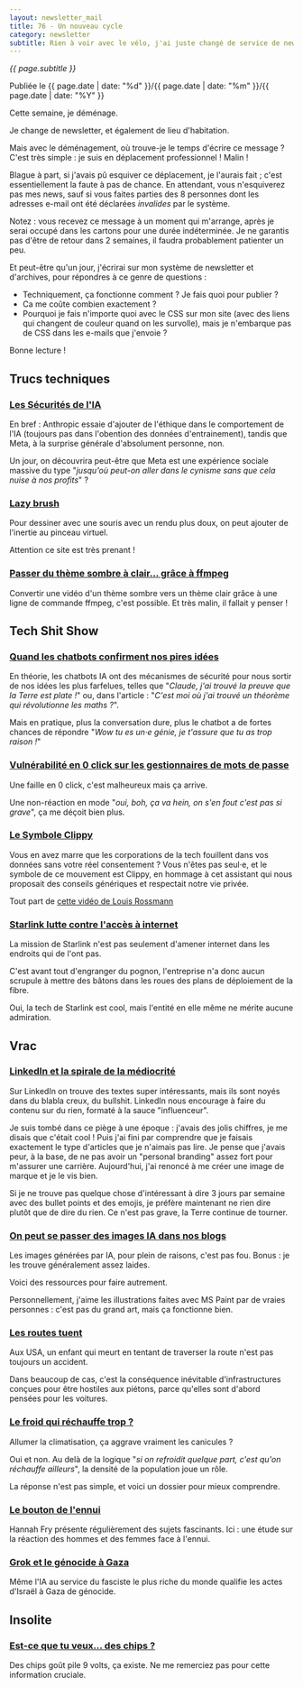 ```yaml
---
layout: newsletter_mail
title: 76 - Un nouveau cycle
category: newsletter
subtitle: Rien à voir avec le vélo, j'ai juste changé de service de newsletter !
---
```

*{{ page.subtitle }}*
<div class="date">
Publiée le {{ page.date | date: "%d" }}/{{ page.date | date: "%m" }}/{{ page.date | date: "%Y" }}
</div>

Cette semaine, je déménage.

Je change de newsletter, et également de lieu d'habitation.

Mais avec le déménagement, où trouve-je le temps d'écrire ce message ? 
C'est très simple : je suis en déplacement professionnel ! 
Malin ! 

Blague à part, si j'avais pû esquiver ce déplacement, je l'aurais fait ; c'est essentiellement la faute à pas de chance. 
En attendant, vous n'esquiverez pas mes news, sauf si vous faites parties des 8 personnes dont les adresses e-mail ont été déclarées *invalides* par le système.

Notez : vous recevez ce message à un moment qui m'arrange, après je serai occupé dans les cartons pour une durée indéterminée.
Je ne garantis pas d'être de retour dans 2 semaines, il faudra probablement patienter un peu.

Et peut-être qu'un jour, j'écrirai sur mon système de newsletter et d'archives, pour répondres à ce genre de questions : 
- Techniquement, ça fonctionne comment ? Je fais quoi pour publier ?
- Ca me coûte combien exactement ?
- Pourquoi je fais n'importe quoi avec le CSS sur mon site (avec des liens qui changent de couleur quand on les survolle), mais je n'embarque pas de CSS dans les e-mails que j'envoie ?

Bonne lecture !

## Trucs techniques
### [Les Sécurités de l'IA](https://www.forbes.com/sites/douglaslaney/2025/08/17/alternate-approaches-to-ai-safeguards-meta-versus-anthropic/)
En bref : Anthropic essaie d'ajouter de l'éthique dans le comportement de l'IA (toujours pas dans l'obention des données d'entrainement), tandis que Meta, à la surprise générale d'absolument personne, non.

Un jour, on découvrira peut-être que Meta est une expérience sociale massive du type "*jusqu'où peut-on aller dans le cynisme sans que cela nuise à nos profits*" ?

### [Lazy brush](https://lazybrush.dulnan.net/)
Pour dessiner avec une souris avec un rendu plus doux, on peut ajouter de l'inertie au pinceau virtuel.

Attention ce site est très prenant !

### [Passer du thème sombre à clair... grâce à ffmpeg](https://cassidoo.co/post/ffmpeg-dark-light/)
Convertir une vidéo d'un thème sombre vers un thème clair grâce à une ligne de commande ffmpeg, c'est possible.
Et très malin, il fallait y penser ! 

## Tech Shit Show
### [Quand les chatbots confirment nos pires idées](https://www.nytimes.com/2025/08/08/technology/ai-chatbots-delusions-chatgpt.html)
En théorie, les chatbots IA ont des mécanismes de sécurité pour nous sortir de nos idées les plus farfelues, telles que "*Claude, j'ai trouvé la preuve que la Terre est plate !*" ou, dans l'article : "*C'est moi où j'ai trouvé un théorème qui révolutionne les maths ?*".

Mais en pratique, plus la conversation dure, plus le chatbot a de fortes chances de répondre "*Wow tu es un·e génie, je t'assure que tu as trop raison !*"

### [Vulnérabilité en 0 click sur les gestionnaires de mots de passe](https://cybersecuritynews.com/0-day-clickjacking-vulnerabilities/)
Une faille en 0 click, c'est malheureux mais ça arrive.

Une non-réaction en mode "*oui, boh, ça va hein, on s'en fout c'est pas si grave*", ça me déçoit bien plus.

### [Le Symbole Clippy](https://trending.knowyourmeme.com/editorials/guides/why-is-everyone-making-clippy-their-profile-picture-the-clippy-cult-movement-against-tech-companies-explained)
Vous en avez marre que les corporations de la tech fouillent dans vos données sans votre réel consentement ? 
Vous n'êtes pas seul·e, et le symbole de ce mouvement est Clippy, en hommage à cet assistant qui nous proposait des conseils génériques et respectait notre vie privée.


Tout part de [cette vidéo de Louis Rossmann](https://www.youtube.com/watch?v=2_Dtmpe9qaQ)

### [Starlink lutte contre l'accès à internet](https://arstechnica.com/tech-policy/2025/08/starlink-tries-to-block-virginias-plan-to-bring-fiber-internet-to-residents/)
La mission de Starlink n'est pas seulement d'amener internet dans les endroits qui de l'ont pas.

C'est avant tout d'engranger du pognon, l'entreprise n'a donc aucun scrupule à mettre des bâtons dans les roues des plans de déploiement de la fibre.

Oui, la tech de Starlink est cool, mais l'entité en elle même ne mérite aucune admiration. 


## Vrac
### [LinkedIn et la spirale de la médiocrité](https://www.elliotcsmith.com/linkedin-toxic-mediocrity/)
Sur LinkedIn on trouve des textes super intéressants, mais ils sont noyés dans du blabla creux, du bullshit.
LinkedIn nous encourage à faire du contenu sur du rien, formaté à la sauce "influenceur".

Je suis tombé dans ce piège à une époque : j'avais des jolis chiffres, je me disais que c'était cool ! 
Puis j'ai fini par comprendre que je faisais exactement le type d'articles que je n'aimais pas lire.
Je pense que j'avais peur, à la base, de ne pas avoir un "personal branding" assez fort pour m'assurer une carrière.
Aujourd'hui, j'ai renoncé à me créer une image de marque et je le vis bien.

Si je ne trouve pas quelque chose d'intéressant à dire 3 jours par semaine avec des bullet points et des emojis, je préfère maintenant ne rien dire plutôt que de dire du rien.
Ce n'est pas grave, la Terre continue de tourner.

### [On peut se passer des images IA dans nos blogs](https://livelaugh.blog/posts/non-ai-images-for-blogs-websites/)
Les images générées par IA, pour plein de raisons, c'est pas fou.
Bonus : je les trouve généralement assez laides.

Voici des ressources pour faire autrement.

Personnellement, j'aime les illustrations faites avec MS Paint par de vraies personnes : c'est pas du grand art, mais ça fonctionne bien.

### [Les routes tuent](https://www.strongtowns.org/journal/2025/8/18/the-road-that-killed-legend-jenkins-was-working-exactly-as-designed)
Aux USA, un enfant qui meurt en tentant de traverser la route n'est pas toujours un accident.

Dans beaucoup de cas, c'est la conséquence inévitable d'infrastructures conçues pour être hostiles aux piétons, parce qu'elles sont d'abord pensées pour les voitures. 

### [Le froid qui réchauffe trop ?](https://bsky.app/profile/laydgeur.bsky.social/post/3lwhm4qaw4c2b)
Allumer la climatisation, ça aggrave vraiment les canicules ?

Oui et non.
Au delà de la logique "*si on refroidit quelque part, c'est qu'on réchauffe ailleurs*", la densité de la population joue un rôle.

La réponse n'est pas simple, et voici un dossier pour mieux comprendre.

### [Le bouton de l'ennui](https://www.youtube.com/shorts/DMT7nzySqpA)
Hannah Fry présente régulièrement des sujets fascinants.
Ici : une étude sur la réaction des hommes et des femmes face à l'ennui. 

### [Grok et le génocide à Gaza](https://www.franceinfo.fr/internet/intelligence-artificielle/grok-l-intelligence-artificielle-du-reseau-x-suspendu-temporairement-pour-avoir-qualifie-de-genocide-l-action-d-israel-dans-la-bande-de-gaza_7431805.html)
Même l'IA au service du fasciste le plus riche du monde qualifie les actes d'Israël à Gaza de génocide. 

## Insolite
### [Est-ce que tu veux... des chips ?](https://www.theverge.com/news/713693/9-volt-battery-tortilla-chips-rewind-taste-test)
Des chips goût pile 9 volts, ça existe. 
Ne me remerciez pas pour cette information cruciale.